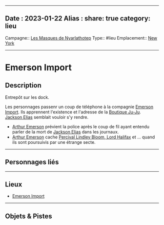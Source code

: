 
---
Date : 2023-01-22
Alias :
share: true
category: lieu
---
Campagne:: [Les Masques de Nyarlathotep](../../Les%20Masques%20de%20Nyarlathotep.md)
Type:: #lieu 
Emplacement:: [New York](New%20York.md)
***
# Emerson Import

## Description

Entrepôt sur les dock.

Les personnages passenr un coup de téléphone à la compagnie [Emerson Import](Emerson%20Import.md). Ils apprennent l'existence et l'adresse de la [Boutique Ju-Ju](./Boutique%20Ju-Ju.md). [Jackson Elias](../../Jackson%20Elias.md) semblait vouloir s'y rendre.

- [Arthur Emerson](../../Arthur%20Emerson.md) prévient la police après le coup de fil ayant entendu parler de la mort de [Jackson Elias](../../Jackson%20Elias.md) dans les journaux.
- [Arthur Emerson](../../Arthur%20Emerson.md) cache [Percival Lindley Bloom, Lord Halifax](../../Percival%20Lindley%20Bloom,%20Lord%20Halifax.md) et ... quand ils sont poursuivis par une étrange secte.



***
## Personnages liés


***
## Lieux
- [Emerson Import](Emerson%20Import.md)

***
## Objets & Pistes

